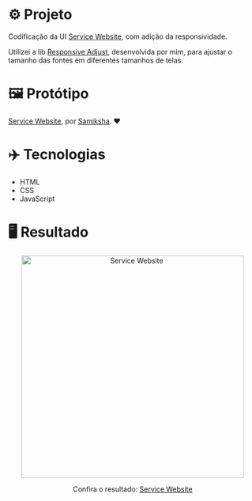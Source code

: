 # ⚙️ Projeto

Codificação da UI <a href="https://www.figma.com/community/file/1004640287899449093">Service Website</a>, com adição da responsividade.

Utilizei a lib <a href="https://github.com/ruuuff/responsive-adjust">Responsive Adjust</a>, desenvolvida por mim, para ajustar o tamanho das fontes em diferentes tamanhos de telas.

# 🖼 Protótipo

<a href="https://www.figma.com/community/file/1004640287899449093">Service Website</a>, por <a href="https://www.figma.com/@Samiksha">Samiksha</a>. ❤

# ✈️ Tecnologias

- HTML
- CSS
- JavaScript

# 🖥️ Resultado

<div align="center">
  <img alt="Service Website" src="https://i.imgur.com/2JQcwKQ.png" width="450px">
  <p>Confira o resultado: <a href="https://service-website-ruuuff.netlify.app/">Service Website</a></p>
</div>
